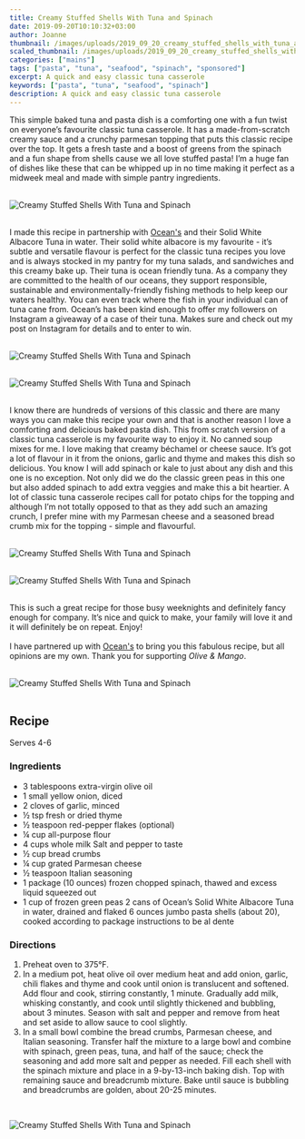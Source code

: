 ```yaml
---
title: Creamy Stuffed Shells With Tuna and Spinach
date: 2019-09-20T10:10:32+03:00
author: Joanne
thumbnail: /images/uploads/2019_09_20_creamy_stuffed_shells_with_tuna_and_spinach_1.jpg
scaled_thumbnail: /images/uploads/2019_09_20_creamy_stuffed_shells_with_tuna_and_spinach_0.jpg
categories: ["mains"]
tags: ["pasta", "tuna", "seafood", "spinach", "sponsored"]
excerpt: A quick and easy classic tuna casserole
keywords: ["pasta", "tuna", "seafood", "spinach"]
description: A quick and easy classic tuna casserole
---
```


This simple baked tuna and pasta dish is a comforting one with a fun twist on everyone’s favourite classic tuna casserole. It has a made-from-scratch creamy sauce and a crunchy parmesan topping that puts this classic recipe over the top. It gets a fresh taste and a boost of greens from the spinach and a fun shape from shells cause we all love stuffed pasta! I’m a huge fan of dishes like these that can be whipped up in no time making it perfect as a midweek meal and made with simple pantry ingredients. 
</br>
</br>

![Creamy Stuffed Shells With Tuna and Spinach](/images/uploads/2019_09_20_creamy_stuffed_shells_with_tuna_and_spinach_2.jpg)
</br>
</br>

I made this recipe in partnership with <span class="highlight"><a rel="nofollow" href="https://oceans.ca">Ocean's</a></span> and their Solid White Albacore Tuna in water. Their solid white albacore is my favourite - it’s subtle and versatile flavour is perfect for the classic tuna recipes you love and is always stocked in my pantry for my tuna salads, and sandwiches and this creamy bake up. Their tuna is ocean friendly tuna. As a company they are committed to the health of our oceans, they support responsible, sustainable and environmentally-friendly fishing methods to help keep our waters healthy. You can even track where the fish in your individual can of tuna cane from. Ocean’s has been kind enough to offer my followers on Instagram a giveaway of a case of their tuna. Makes sure and check out my post on Instagram for details and to enter to win. 
</br>
</br>

![Creamy Stuffed Shells With Tuna and Spinach](/images/uploads/2019_09_20_creamy_stuffed_shells_with_tuna_and_spinach_3.jpg)
</br>
</br>

![Creamy Stuffed Shells With Tuna and Spinach](/images/uploads/2019_09_20_creamy_stuffed_shells_with_tuna_and_spinach_4.jpg)
</br>
</br>

I know there are hundreds of versions of this classic and there are many ways you can make this recipe your own and that is another reason I love a comforting and delicious baked pasta dish. This from scratch version of a classic tuna casserole is my favourite way to enjoy it. No canned soup mixes for me. I love making that creamy béchamel or cheese sauce. It’s got a lot of flavour in it from the onions, garlic and thyme and makes this dish so delicious. You know I will add spinach or kale to just about any dish and this one is no exception. Not only did we do the classic green peas in this one but also added spinach to add extra veggies and make this a bit heartier. A lot of classic tuna casserole recipes call for potato chips for the topping and although I’m not totally opposed to that as they add such an amazing crunch, I prefer mine with my Parmesan cheese and a seasoned bread crumb mix for the topping - simple and flavourful. 
</br>
</br>

![Creamy Stuffed Shells With Tuna and Spinach](/images/uploads/2019_09_20_creamy_stuffed_shells_with_tuna_and_spinach_5.jpg)
</br>
</br>

![Creamy Stuffed Shells With Tuna and Spinach](/images/uploads/2019_09_20_creamy_stuffed_shells_with_tuna_and_spinach_6.jpg)
</br>
</br>

This is such a great recipe for those busy weeknights and definitely fancy enough for company. It’s nice and quick to make, your family will love it and it will definitely be on repeat. Enjoy! 
</br>
</br>
I have partnered up with <span class="highlight"><a rel="nofollow" href="https://oceans.ca">Ocean's</a></span> to bring you this fabulous recipe, but all opinions are my own. Thank you for supporting _Olive & Mango_.
</br>
</br>

![Creamy Stuffed Shells With Tuna and Spinach](/images/uploads/2019_09_20_creamy_stuffed_shells_with_tuna_and_spinach_7.jpg)
</br>
</br>

## Recipe
Serves 4-6

### Ingredients

* <span itemprop="ingredients">3 tablespoons extra-virgin olive oil </span>
* <span itemprop="ingredients">1 small yellow onion, diced </span>
* <span itemprop="ingredients">2 cloves of garlic, minced </span>
* <span itemprop="ingredients">&frac12; tsp fresh or dried thyme </span>
* <span itemprop="ingredients">&frac12; teaspoon red-pepper flakes (optional) </span>
* <span itemprop="ingredients">&frac14; cup all-purpose flour </span>
* <span itemprop="ingredients">4 cups whole milk Salt and pepper to taste </span>
* <span itemprop="ingredients">&frac12; cup bread crumbs  </span>
* <span itemprop="ingredients">&frac14; cup grated Parmesan cheese </span>
* <span itemprop="ingredients">&frac12; teaspoon Italian seasoning </span>
* <span itemprop="ingredients"> 1 package (10 ounces) frozen chopped spinach, thawed and excess liquid squeezed out </span>
* <span itemprop="ingredients"> 1 cup of frozen green peas 2 cans of Ocean’s Solid White Albacore Tuna in water, drained and flaked 6 ounces jumbo pasta shells (about 20), cooked according to package instructions to be al dente </span>

### Directions

1. Preheat oven to 375°F. 
1. In a medium pot, heat olive oil over medium heat and add onion, garlic, chili flakes and thyme and cook until onion is translucent and softened. Add flour and cook, stirring constantly, 1 minute. Gradually add milk, whisking constantly, and cook until slightly thickened and bubbling, about 3 minutes. Season with salt and pepper and remove from heat and set aside to allow sauce to  cool slightly. 
2. In a small bowl combine the bread crumbs, Parmesan cheese, and Italian seasoning. Transfer half the mixture to a large bowl and combine with spinach, green peas, tuna, and half of the sauce; check the seasoning and add more salt and pepper as needed. Fill each shell with the spinach mixture and place in a 9-by-13-inch baking dish. Top with remaining sauce and breadcrumb mixture. Bake until sauce is bubbling and breadcrumbs are golden, about 20-25 minutes. 

</br>

![Creamy Stuffed Shells With Tuna and Spinach](/images/uploads/2019_09_20_creamy_stuffed_shells_with_tuna_and_spinach_8.jpg)
